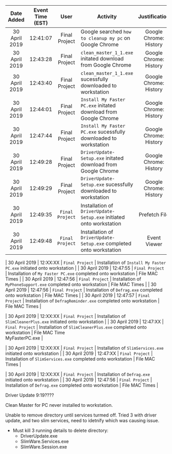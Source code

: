 | Date Added | Event Time (EST) | User | Activity | Justification |
|:-:|:-:|:-:|-|:-:|
| 30 April 2019 | 12:41:07 | Final Project | Google searched `how to cleanup my pc` on Google Chrome | Google Chrome: History|
| 30 April 2019 | 12:43:28 | Final Project | `clean_master_1_1.exe` initated download from Google Chrome | Google Chrome: History|
| 30 April 2019 | 12:43:40 | Final Project | `clean_master_1_1.exe` sucessfully downloaded to workstation | Google Chrome: History|
| 30 April 2019 | 12:44:01 | Final Project | `Install My Faster PC.exe` initated download from Google Chrome | Google Chrome: History|
| 30 April 2019 | 12:47:44 | Final Project | `Install My Faster PC.exe` sucessfully downloaded to workstation | Google Chrome: History|
| 30 April 2019 | 12:49:28 | Final Project | `DriverUpdate-Setup.exe` initated download from Google Chrome | Google Chrome: History|
| 30 April 2019 | 12:49:29 | Final Project | `DriverUpdate-Setup.exe` sucessfully downloaded to workstation | Google Chrome: History|
| 30 April 2019 | 12:49:35 | `Final Project` | Installation of `DriverUpdate-Setup.exe` initiated onto workstation | Prefetch File|
| 30 April 2019 | 12:49:48 | `Final Project` | Installation of `DriverUpdate-Setup.exe` completed onto workstation |Event Viewer|




| 30 April 2019 | 12:XX:XX | `Final Project` | Installation of `Install My Faster PC.exe` initiated onto workstation |
| 30 April 2019 | 12:47:55 | `Final Project` | Installation of `My Faster PC.exe` completed onto workstation | File MAC Times |
| 30 April 2019 | 12:47:56 | `Final Project` | Installation of `MyPhoneSupport.exe` completed onto workstation | File MAC Times |
| 30 April 2019 | 12:47:56 | `Final Project` | Installation of `Defrag.exe` completed onto workstation | File MAC Times |
| 30 April 2019 | 12:47:57 | `Final Project` | Installation of `DefragReminder.exe` completed onto workstation | File MAC Times |

| 30 April 2019 | 12:XX:XX | `Final Project` | Installation of `SlimCleanerPlus.exe` initiated onto workstation |
| 30 April 2019 | 12:47:XX | `Final Project` | Installation of `SlimCleanerPlus.exe` completed onto workstation | File MAC Time </br> MyFasterPC.exe |


| 30 April 2019 | 12:XX:XX | `Final Project` | Installation of `SlimServices.exe` initiated onto workstation |
| 30 April 2019 | 12:47:XX | `Final Project` | Installation of `SlimServices.exe` completed onto workstation | File MAC Times |

| 30 April 2019 | 12:XX:XX | `Final Project` | Installation of `Defrag.exe` initiated onto workstation |
| 30 April 2019 | 12:47:56 | `Final Project` | Installation of `Defrag.exe` completed onto workstation | File MAC Times |






Driver Update 9:19????

Clean Master for PC never installed to workstation.

Unable to remove directory until services turmed off. Tried 3 with driver update, and two slim services, need to idetnify which was causing issue.
* Must kill 3 running details to delete directory:
  * DriverUpdate.exe
  * SlimWare.Services.exe
  * SlimWare.Session.exe
